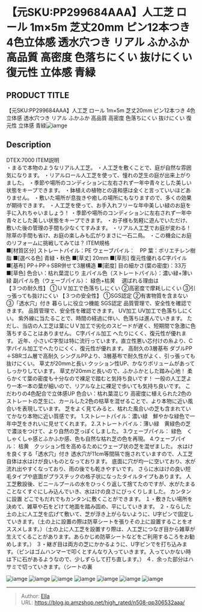 # 【元SKU:PP299684AAA】人工芝 ロール 1m×5m 芝丈20mm ピン12本つき 4色立体感 透水穴つき リアル ふかふか 高品質 高密度 色落ちにくい 抜けにくい 復元性 立体感 青緑


## PRODUCT TITLE 

【元SKU:PP299684AAA】人工芝 ロール 1m×5m 芝丈20mm ピン12本つき 4色立体感 透水穴つき リアル ふかふか 高品質 高密度 色落ちにくい 抜けにくい 復元性 立体感 青緑![iamge](https://b2bfiles1.gigab2b.cn/image/wkseller/304/人工芝/20200816_d5d7083df514bd3b90217df7bd6b0de4.jpg)

## Description

DTEX:7000
ITEM説明	
・まるで本物のようなリアル人工芝。
・人工芝を敷くことで、庭が自然な雰囲気になります。
・リアルロール人工芝を使って、憧れの芝生の庭が出来上がりました。
・季節や場所のコンディションに左右されず一年中青々とした美しい状態をキープできます。
・鉢植えの植物との違和感は全くと言っていいほどありません。
・敷いた場所が息抜きや癒しの場所にもなりますので、多くの効果が期待できます。
・人工芝を使って、お手入れフリーな年中美しい緑のお庭を手に入れちゃいましょう！
・季節や場所のコンディションに左右されず一年中青々とした美しい状態をキープできます。
・お子様も気軽に遊んでいただけ、敷いた後の管理の手間も少なくてすみます。
・リアル人工芝でお庭が変わる！除草の手間も省け、お庭の楽しみも広がりまさに一石二鳥。
・この機会にお庭のリフォームに挑戦してみては？
ITEM規格		
■[材質区分]	ストレートパイル：PE
ウェーブパイル：　PP
葉：ポリエチレン樹脂
■[選べる色]	青緑・秋色
■[草丈]	20mm
■[草形]	復元性優れるC字パイル
■[基布]	PP＋PP＋SBR併せて3層構造
■[密度]	目の細かさ(葉の密度)：33万
■[草色]	色合い：枯れ葉混じり
主パイル色（ストレートパイル）：濃い緑&#43;薄い緑
副パイル色（ウェーブパイル）： 緑色&#43;枯黄　
選ばれる理由は		
【３つの耐久性】	①ＵＶ加工で色落ちしにくい
②高密度で摩耗しにくい
③引っ張っても抜けにくい
【３つの安全性】	①SGS認定
②有害物質を含まない
③「透水穴」付き
暮らしに役立つ機能	SGS認定
品質管理で、安全性を確認できます。
品質管理で、安全性を確認できます。
UV加工
UV加工で色落ちしにくい。
紫外線に当たることで、時間の経過に伴い、色落ちは進んでいきます。
ただし、当店の人工芝は葉にＵＶ加工で劣化のスピードが遅く、短期間で急激に色落ちすることはありません。
C字パイル加工
へたりにくく、復元性が優れます。
近年、小さいC字型は特に流行っています。直立性悪い芯付けの糸より、C字パイル加工でへたりにくく、復元性が優れます。
高耐久の3層基布
ダブルPP＋SBRゴム層で高耐久
シングルPPより、3層基布で耐久性がよく、引っ張っても抜けにくい。
草丈が20mmと長い
クッション性UP、かなりボリュームがあってしっかりしています。
草丈が20mmと長いので、ふかふかとした踏み心地！
柔らかくて葉の密度も十分なので裸足で踏むと気持ち良いです！
一般の人工芝より一本一本の葉が細いので、リアルな上に裸足で歩いても気持ち良いです。
こだわりの4色配合で立体感UP
色合い：枯れ葉混じり
高密度に植えられた2色のストレートの芝生に、カールした2色の枯草を混ぜることで、より本物に近い風合いを表現しています。
芝をよく見てみると、枯れた風合いの芝も含まれていてかなり本物に近い質感です。
1.ストレートパイル：濃い緑　鮮やかな緑色で一年中芝をきれいに見せてくれます。
2.ストレートパイル：薄い緑　黄緑色の芝で濃淡をつけて、より自然の芝っぽくしました。
3.ウェーブパイル： 緑色　くしゃくしゃ感とふかふか感、色も自然な枯れ芝の色を再現。
4.ウェーブパイル： 枯黄　クッション性を高めるためにウェーブ状の芝を混ぜました。
水はけを良くする「透水穴」付き
透水穴が11cm等間隔で施されていますので、人工芝自体は水はけが良いものとなっております。
底面に穴が均一に空いており、水が流れ出やすくなっており、雨の後でも乾きやすいです。
さらに水はけの良い短毛タイプや底面がプラスチックの格子状になったタイルタイプもあります。
人工芝敷設後、ビニールプールの水をひっくり返して捨てたのですが、水がたまることなくすぐにしみ込んでいき、水はけの良さにびっくりしました。
カンタンに設置
どこでもだれでもカンタンに敷くことができます。
１・敷きたい場所を決めて、雑草や石をどけて地面を踏み固め、平にしていきます。
２・ならした土の上に人工芝を広げて敷いて、芝が浮き上がらないように、U字ピンで固定していきます。（土の上に設置の際は防草シートを張りその上に設置することをオススメします。）（土の上に人工芝を設置すり際は、人工芝につなぎ目から雑草が生えてくることがあります。あらかじめ防草シートなどをご利用するころをお勧めします。）
３・継ぎ目は両方の芝にかかるように、U字ピンでを打ち込みます。（ピンはゴムハンマーで叩くとすんなり入っていきます。入っていかない時は下に石があるようなので、少しずらして打ち直します。）
４．余った部分はハサミで切っていきます。（シートの裏









![iamge](https://b2bfiles1.gigab2b.cn/image/wkseller/304/人工芝/20200816_02d9c238674f61de21ba5a4a29bf134b.JPG)
![iamge](https://b2bfiles1.gigab2b.cn/image/wkseller/304/人工芝/20200816_0fe90c34a4ac63430cc55a5d083805ec.jpg)
![iamge](https://b2bfiles1.gigab2b.cn/image/wkseller/304/人工芝/20200816_16b1900c9415da2bd661801f2224f299.jpg)
![iamge](https://b2bfiles1.gigab2b.cn/image/wkseller/304/人工芝/20200816_1eac20e72ac7fd9bae58820d5b22a376.JPG)
![iamge](https://b2bfiles1.gigab2b.cn/image/wkseller/304/人工芝/20200816_1f8a7520cbfd58cbc525163ebdd066a3.jpg)
![iamge](https://b2bfiles1.gigab2b.cn/image/wkseller/304/人工芝/20200816_3637ce4cdadff6598183b44d79e4d019.jpg)
![iamge](https://b2bfiles1.gigab2b.cn/image/wkseller/304/人工芝/20200816_3ca47f79cc2b60b30e8ce77ab513c594.jpg)


---

> Author: [Ella](https://blog.jp.amzshop.net/)  
> URL: https://blog.jp.amzshop.net/high_rated/n508-pp306532aaa/  

